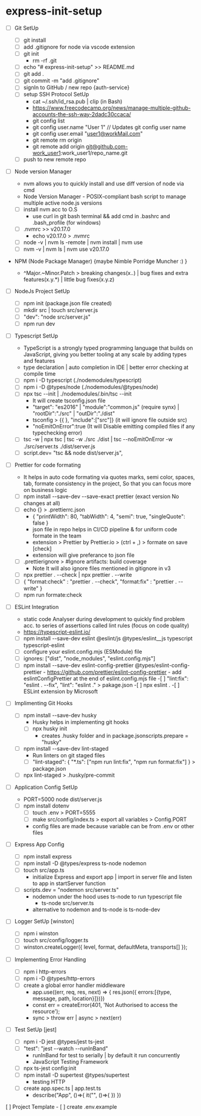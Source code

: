 # express-init-setup

-   [ ] Git SetUp

    -   [ ] git install
    -   [ ] add .gitignore for node via vscode extension
    -   [ ] git init
        -   rm -rf .git
    -   [ ] echo "# express-init-setup" >> README.md
    -   [ ] git add .
    -   [ ] git commit -m "add .gitignore"
    -   [ ] signIn to GitHub / new repo {auth-service}
    -   [ ] setup SSH Protocol SetUp
        -   cat ~/.ssh/id_rsa.pub | clip (in Bash)
        -   https://www.freecodecamp.org/news/manage-multiple-github-accounts-the-ssh-way-2dadc30ccaca/
        -   git config list
        -   git config user.name "User 1" // Updates git config user name
        -   git config user.email "user1@workMail.com"
        -   git remote rm origin
        -   git remote add origin git@github.com-work_user1:work_user1/repo_name.git
    -   [ ] push to new remote repo

-   [ ] Node version Manager

    -   nvm allows you to quickly install and use diff version of node via cmd
    -   Node Version Manager - POSIX-compliant bash script to manage multiple active node.js versions
    -   [ ] install nvm acc to O.S
        -   use curl in git bash terminal && add cmd in .bashrc and .bash_profile (for windows)
    -   [ ] .nvmrc >> v20.17.0
        -   echo v20.17.0 > .nvmrc
    -   [ ] node -v | nvm ls -remote | nvm install | nvm use
    -   [ ] nvm -v | nvm ls | nvm use v20.17.0

-   NPM (Node Package Manager) {maybe Nimble Porridge Muncher :) }

    -   ^Major.~Minor.Patch > breaking changes(x._._) | bug fixes and extra features(x.y.\*) | little bug fixes(x.y.z)

-   [ ] NodeJs Project SetUp

    -   [ ] npm init (package.json file created)
    -   [ ] mkdir src | touch src/server.js
    -   [ ] "dev": "node src/server.js"
    -   [ ] npm run dev

-   [ ] Typescript SetUp

    -   TypeScript is a strongly typed programming language that builds on JavaScript, giving you better tooling at any scale by adding types and features
    -   type declaration | auto completion in IDE | better error checking at compile time
    -   [ ] npm i -D typescript (./nodemodules/typescript)
    -   [ ] npm i -D @types/node (./nodemodules/@types/node)
    -   [ ] npx tsc --init | ./nodemodules/.bin/tsc --init
        -   It will create tsconfig.json file
        -   "target": "es2016" | "module":"common.js" (require synx) | "rootDir":"./src" | "outDir":"./dist"
        -   tsconfig > {{ }, "include":["src"]} (it will ignore file outside src)
        -   "noEmitOnError":true (It will Disable emitting compiled files if any typechecking error)
    -   [ ] tsc -w | npx tsc | tsc -w ./src ./dist | tsc --noEmitOnError -w ./src/server.ts ./dist/server.js
    -   [ ] script.dev= "tsc && node dist/server.js",

-   [ ] Prettier for code formating

    -   It helps in auto code formating via quotes marks, semi color, spaces, tab, formate consistency in the project, So that you can focus more on business logic
    -   [ ] npm install --save-dev --save-exact prettier (exact version No changes at all)
    -   [ ] echo {} > .prettierrc.json
        -   { "printWidth": 80, "tabWidth": 4, "semi": true, "singleQuote": false }
        -   json file in repo helps in CI/CD pipeline & for uniform code formate in the team
        -   extension > Prettier by Prettier.io > (ctrl + ,) > formate on save [check]
        -   extension will give preferance to json file
    -   [ ] .prettierignore > #Ignore artifacts: build coverage
        -   Note It will also ignore files mentioned in gitignore in v3
    -   [ ] npx prettier . --check | npx prettier . --write
    -   [ ] { "format:check" : "prettier . --check", "format:fix" : "prettier . --write" }
    -   [ ] npm run formate:check

-   [ ] ESLint Integration

    -   static code Analyser during development to quickly find problem acc. to series of assertions called lint rules (focus on code quality)
    -   https://typescript-eslint.io/
    -   [ ] npm install --save-dev eslint @eslint/js @types/eslint\_\_js typescript typescript-eslint
    -   [ ] configure your eslint.config.mjs (ESModule) file
    -   [ ] ignores: ["dist", "node_modules", "eslint.config.mjs"]
    -   [ ] npm install --save-dev eslint-config-prettier @types/eslint-config-prettier - https://github.com/prettier/eslint-config-prettier - add eslintConfigPrettier at the end of eslint.config.mjs file -[ ] "lint:fix": "eslint . --fix", "lint": "eslint ." > pakage.json -[ ] npx eslint . -[ ] ESLint extension by Microsoft

-   [ ] Implimenting Git Hooks

    -   [ ] npm install --save-dev husky
        -   Husky helps in implementing git hooks
        -   [ ] npx husky init
            -   creates .husky folder and in package.jsonscripts.prepare = "husky"
    -   [ ] npm install --save-dev lint-staged
        -   Run linters on git staged files
        -   [ ] "lint-staged": { "\*.ts": ["npm run lint:fix", "npm run format:fix"] } > package.json
    -   [ ] npx lint-staged > .husky/pre-commit

-   [ ] Application Config SetUp

    -   PORT=5000 node dist/server.js
    -   [ ] npm install dotenv
        -   [ ] touch .env > PORT=5555
        -   [ ] make src/config/index.ts > export all variables > Config.PORT
        -   config files are made because variable can be from .env or other files

-   [ ] Express App Config

    -   [ ] npm install express
    -   [ ] npm install -D @types/express ts-node nodemon
    -   [ ] touch src/app.ts
        -   initialize Express and export app | import in server file and listen to app in startServer function
    -   [ ] scripts.dev = "nodemon src/server.ts"
        -   nodemon under the hood uses ts-node to run typescript file
            -   ts-node src/server.ts
        -   alternative to nodemon and ts-node is ts-node-dev

-   [ ] Logger SetUp [winston]

    -   [ ] npm i winston
    -   [ ] touch src/config/logger.ts
    -   [ ] winston.createLogger({ level, format, defaultMeta, transports[] });

-   [ ] Implementing Error Handling

    -   [ ] npm i http-errors
    -   [ ] npm i -D @types/http-errors
    -   [ ] create a global error handler middleware
        -   app.use((err, req, res, next) => { res.json({ errors:[{type, message, path, location}]})})
        -   const err = createError(401, 'Not Authorised to access the resource');
        -   sync > throw err | async > next(err)

-   [ ] Test SetUp [jest]
    -   [ ] npm i -D jest @types/jest ts-jest
    -   [ ] "test": "jest --watch --runInBand"
        -   runInBand for test to serially | by default it run concurrently
        -   JavaScript Testing Framework
    -   [ ] npx ts-jest config:init
    -   [ ] npm install -D supertest @types/supertest
        -   testing HTTP
    -   [ ] create app.spec.ts | app.test.ts
        -   describe("App", ()=>{ it("", ()=>{ }) })

[ ] Project Template - [ ] create .env.example
